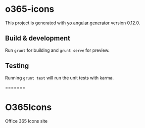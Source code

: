
# o365-icons

This project is generated with [yo angular generator](https://github.com/yeoman/generator-angular)
version 0.12.0.

## Build & development

Run `grunt` for building and `grunt serve` for preview.

## Testing
Running `grunt test` will run the unit tests with karma.

=======
# O365Icons
Office 365 Icons site


